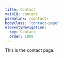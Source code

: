 ```yaml
---
title: Contact
mainID: contact
permalink: /contact/
bodyClass: "contact-page"
eleventyNavigation:
  key: Contact
  order: 1000
---
```


This is the contact page. 